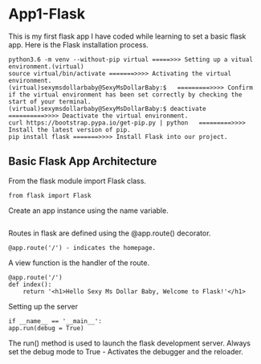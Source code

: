 # App1-Flask
This is my first flask app I have coded while learning to set a basic flask app. Here is the Flask installation process.
```
python3.6 -m venv --without-pip virtual =====>>> Setting up a vitual environment.(virtual)
source virtual/bin/activate =======>>>> Activating the virtual environment.
(virtual)sexymsdollarbaby@SexyMsDollarBaby:$   =========>>>> Confirm if the virtual environment has been set correctly by checking the start of your terminal.
(virtual)sexymsdollarbaby@SexyMsDollarBaby:$ deactivate  ==========>>>> Deactivate the virtual environment.
curl https://bootstrap.pypa.io/get-pip.py | python   =========>>>> Install the latest version of pip.
pip install flask =======>>>> Install Flask into our project.

````

## Basic Flask App Architecture
From the flask module import Flask class.
```
from flask import Flask
```

Create an app instance using the name variable.
```app = Flask(__name__)
```

Routes in flask are defined using the @app.route() decorator.
```
@app.route('/') - indicates the homepage.
````
A view function is the handler of the route.
```
@app.route('/')
def index():
    return '<h1>Hello Sexy Ms Dollar Baby, Welcome to Flask!'</h1>
```

Setting up the server
```
if __name__ == '__main__':
app.run(debug = True)
```
The run() method is used to launch the flask development server.
Always set the debug mode to True - Activates the debugger and the reloader.
